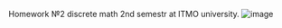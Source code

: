 Homework №2 discrete math 2nd semestr at ITMO university.
![image](https://github.com/mefedraw/orange/assets/144416623/5e2c9447-2752-4cb4-9bda-0923d18d5ed7)
